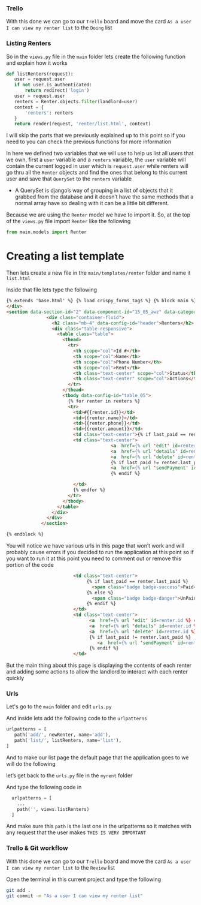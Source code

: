 
### Trello

With this done we can go to our `Trello` board and move the card `As a user I can view my renter list` to the `Doing` list

### Listing Renters

So in the `views.py` file in the `main` folder lets create the following function and explain how it works

```python
def listRenters(request):
   user = request.user
   if not user.is_authenticated:
       return redirect('login')
   user = request.user
   renters = Renter.objects.filter(landlord=user)
   context = {
       'renters': renters
   }
   return render(request, 'renter/list.html', context)
```

I will skip the parts that we previously explained up to this point so if you need to you can check the previous functions for more information

In here we defined two variables that we will use to help us list all users that we own, first a `user` variable and a `renters` variable, the `user` variable will contain the current logged in user which is `request.user` while renters will go thru all the `Renter` objects and find the ones that belong to this current user and save that `QuerySet` to the `renters` variable

- A QuerySet is django’s way of grouping in a list of objects that it grabbed from the database and it doesn’t have the same methods that a normal array have so dealing with it can be a little bit different.

Because we are using the `Renter` model we have to import it. So, at the top of the `views.py` file import `Renter` like the following

```python
from main.models import Renter
```

# Creating a list template

Then lets create a new file in the `main/templates/renter` folder and name it `list.html`

Inside that file lets type the following

```html
{% extends 'base.html' %} {% load crispy_forms_tags %} {% block main %}
</div>
<section data-section-id="2" data-component-id="15_05_awz" data-category="admin" class="py-4">
               <div class="container-fluid">
                 <h2 class="mb-4" data-config-id="header">Renters</h2>
                 <div class="table-responsive">
                   <table class="table">
                     <thead>
                       <tr>
                         <th scope="col">Id #</th>
                         <th scope="col">Name</th>
                         <th scope="col">Phone Number</th>
                         <th scope="col">Rent</th>
                         <th class="text-center" scope="col">Status</th>
                         <th class="text-center" scope="col">Actions</th>
                       </tr>
                     </thead>
                     <tbody data-config-id="table_05">
                       {% for renter in renters %}
                       <tr>
                         <td>#{{renter.id}}</td>
                         <td>{{renter.name}}</td>
                         <td>{{renter.phone}}</td>
                         <td>{{renter.amount}}</td>
                         <td class="text-center">{% if last_paid == renter.last_paid %}<span class="badge badge-success">Paid</span>{% else %}<span class="badge badge-danger">UnPaid</span>{% endif %}</td>
                         <td class="text-center">
                                       <a  href={% url 'edit' id=renter.id %} class="btn btn-primary"><i class="fa fa-edit"></i></a>
                                       <a  href={% url 'details' id=renter.id %} class="btn btn-secondary"><i class="fa fa-info-circle"></i></a>
                                       <a  href={% url 'delete' id=renter.id %} class="btn btn-danger"><i class="fa fa-trash"></i></a>
                                       {% if last_paid != renter.last_paid %}
                                       <a  href={% url 'sendPayment' id=renter.id %} class="btn btn-warning"><i class="fa fa-envelope"></i></a>
                                       {% endif %}

                         </td>
                         {% endfor %}
                       </tr>
                     </tbody>
                   </table>
                 </div>
               </div>
             </section>

{% endblock %}

```

You will notice we have various urls in this page that won’t work and will probably cause errors if you decided to run the application at this point so if you want to run it at this point you need to comment out or remove this portion of the code

```html
                         <td class="text-center">
                              {% if last_paid == renter.last_paid %}
                                <span class="badge badge-success">Paid</span>
                              {% else %}
                                <span class="badge badge-danger">UnPaid</span>
                              {% endif %}
                         </td>
                         <td class="text-center">
                               <a  href={% url 'edit' id=renter.id %} class="btn btn-primary"><i class="fa fa-edit"></i></a>
                               <a  href={% url 'details' id=renter.id %} class="btn btn-secondary"><i class="fa fa-info-circle"></i></a>
                               <a  href={% url 'delete' id=renter.id %} class="btn btn-danger"><i class="fa fa-trash"></i></a>
                               {% if last_paid != renter.last_paid %}
                                  <a  href={% url 'sendPayment' id=renter.id %} class="btn btn-warning"><i class="fa fa-envelope"></i></a>
                               {% endif %}
                         </td>
```

But the main thing about this page is displaying the contents of each renter and adding some actions to allow the landlord to interact with each renter quickly

### Urls

Let's go to the `main` folder and edit `urls.py`

And inside lets add the following code to the `urlpatterns`

```python
urlpatterns = [
   path('add/', newRenter, name='add'),
   path('list/', listRenters, name='list'),
]
```

And to make our list page the default page that the application goes to we will do the following

let’s get back to the `urls.py` file in the `myrent` folder

And type the following code in

```python
  urlpatterns = [
    ...
    path('', views.listRenters)
  ]
```

And make sure this `path` is the last one in the urlpatterns so it matches with any request that the user makes `THIS IS VERY IMPORTANT`


### Trello & Git workflow

With this done we can go to our `Trello` board and move the card `As a user I can view my renter list` to the `Review` list

Open the terminal in this current project and type the following

```bash
git add .
git commit -m "As a user I can view my renter list"
```